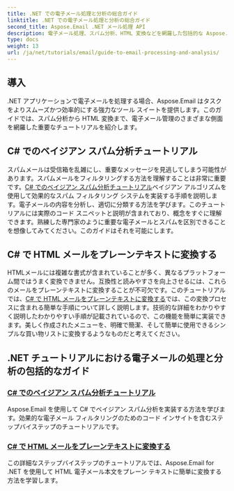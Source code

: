 ```yaml
---
title: .NET での電子メール処理と分析の総合ガイド
linktitle: .NET での電子メール処理と分析の総合ガイド
second_title: Aspose.Email .NET メール処理 API
description: 電子メール処理、スパム分析、HTML 変換などを網羅した包括的な Aspose.Email for .NET チュートリアルを調べて、.NET アプリケーションを効率化します。
type: docs
weight: 13
url: /ja/net/tutorials/email/guide-to-email-processing-and-analysis/
---
```

## 導入

.NET アプリケーションで電子メールを処理する場合、Aspose.Email はタスクをよりスムーズかつ効率的にする強力なツール スイートを提供します。このガイドでは、スパム分析から HTML 変換まで、電子メール管理のさまざまな側面を網羅した重要なチュートリアルを紹介します。 

## C# でのベイジアン スパム分析チュートリアル
スパムメールは受信箱を乱雑にし、重要なメッセージを見逃してしまう可能性があります。スパムメールをフィルタリングする方法を理解することは非常に重要です。[C# でのベイジアン スパム分析チュートリアル](./bayesian-spam-analysis-in-csharp/)ベイジアン アルゴリズムを使用して効果的なスパム フィルタリング システムを実装する手順を説明します。電子メールの内容を分析し、適切に分類する方法を学びます。このチュートリアルには実際のコード スニペットと説明が含まれており、概念をすぐに理解できます。熟練した専門家のように重要な電子メールとスパムを区別できることを想像してみてください。このガイドはそれを可能にします。

## C# で HTML メールをプレーンテキストに変換する
HTMLメールには複雑な書式が含まれていることが多く、異なるプラットフォーム間ではうまく変換できません。互換性と読みやすさを向上させるには、これらのメールをプレーンテキストに変換することが不可欠です。このチュートリアルでは、[C# で HTML メールをプレーンテキストに変換する](./convert-html-email-to-plain-text/)では、この変換プロセスに含まれる簡単な手順について詳しく説明します。技術的な詳細をわかりやすく説明したわかりやすい手順が記載されているので、この機能を簡単に実装できます。美しく作成されたメニューを、明確で簡潔、そして簡単に使用できるシンプルな買い物リストに変換するようなものだと考えてください。

## .NET チュートリアルにおける電子メールの処理と分析の包括的なガイド
### [C# でのベイジアン スパム分析チュートリアル](./bayesian-spam-analysis-in-csharp/)
Aspose.Email を使用して C# でベイジアン スパム分析を実装する方法を学びます。効果的な電子メール フィルタリングのためのコード インサイトを含むステップバイステップのチュートリアルです。
### [C# で HTML メールをプレーンテキストに変換する](./convert-html-email-to-plain-text/)
この詳細なステップバイステップのチュートリアルでは、Aspose.Email for .NET を使用して HTML 電子メール本文をプレーン テキストに簡単に変換する方法を学習します。